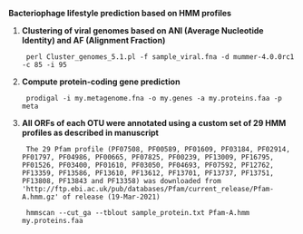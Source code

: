 **Bacteriophage lifestyle prediction based on HMM profiles**

1. **Clustering  of viral genomes based on ANI (Average Nucleotide Identity) and AF (Alignment Fraction)**

        perl Cluster_genomes_5.1.pl -f sample_viral.fna -d mummer-4.0.0rc1 -c 85 -i 95

2. **Compute protein-coding gene prediction**

        prodigal -i my.metagenome.fna -o my.genes -a my.proteins.faa -p meta

3. **All ORFs of each OTU were annotated using a custom set of 29 HMM profiles as described in manuscript**
        
        The 29 Pfam profile (PF07508, PF00589, PF01609, PF03184, PF02914, PF01797, PF04986, PF00665, PF07825, PF00239, PF13009, PF16795, PF01526, PF03400, PF01610, PF03050, PF04693, PF07592, PF12762, PF13359, PF13586, PF13610, PF13612, PF13701, PF13737, PF13751, PF13808, PF13843 and PF13358) was downloaded from 'http://ftp.ebi.ac.uk/pub/databases/Pfam/current_release/Pfam-A.hmm.gz' of release (19-Mar-2021)

        hmmscan --cut_ga --tblout sample_protein.txt Pfam-A.hmm my.proteins.faa
